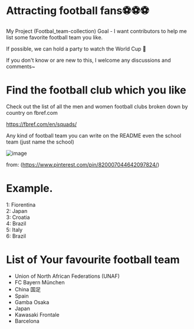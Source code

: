 # Attracting football fans⚽⚽⚽
My Project (Footbal_team-collection)
Goal - I want contributors to help me list some favorite football team you like.

If possible, we can hold a party to watch the World Cup 🍺

If you don't know or are new to this, I welcome any discussions and comments~


# Find the football club which you like 
Check out the list of all the men and women football clubs broken down by country on fbref.com

https://fbref.com/en/squads/

Any kind of football team you can write on the README even the school team (just name the school)

![image](https://user-images.githubusercontent.com/64719917/173284996-a5b63ee0-9341-4205-88e0-3f8277592cb1.png)  

from: (https://www.pinterest.com/pin/820007044642097824/)


# Example. 
1: Fiorentina  
2: Japan  
3: Croatia  
4: Brazil  
5: Italy  
6: Brazil  


# List of Your favourite football team
- Union of North African Federations (UNAF)  
- FC Bayern München  
- China 国足  
- Spain  
- Gamba Osaka  
- Japan  
- Kawasaki Frontale
- Barcelona
